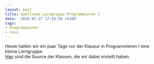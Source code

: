 ```yaml
---
layout: post
title: Quellcode Lerngruppe Programmieren I
date: '2010-01-27 17:58:58 +0100'
tags:
- Programmieren
- Java
---
```

<p>Heute hatten wir ein paar Tage vor der Klausur in Programmieren I eine kleine Lerngruppe.<br />
<a href="/uploads/2010/01/Lerngruppe-Programmieren-1.zip">Hier</a> sind die Source der Klassen, die wir dabei erstellt haben.</p>
